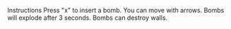 Instructions
Press "x" to insert a bomb.
You can move with arrows.
Bombs will explode after 3 seconds.
Bombs can destroy walls.
